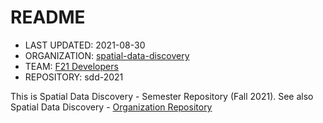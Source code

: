 # README
* LAST UPDATED: 2021-08-30
* ORGANIZATION: [spatial-data-discovery](https://github.com/spatial-data-discovery)
* TEAM: [F21 Developers](https://github.com/orgs/spatial-data-discovery/teams/f21-developers)
* REPOSITORY: sdd-2021

This is Spatial Data Discovery - Semester Repository (Fall 2021).
See also Spatial Data Discovery - [Organization Repository](https://github.com/spatial-data-discovery/spatial-data-discovery.github.io)

